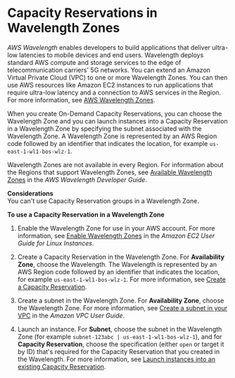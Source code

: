 # Capacity Reservations in Wavelength Zones<a name="capacity-reservations-wavelengthzones"></a>

*AWS Wavelength* enables developers to build applications that deliver ultra\-low latencies to mobile devices and end users\. Wavelength deploys standard AWS compute and storage services to the edge of telecommunication carriers' 5G networks\. You can extend an Amazon Virtual Private Cloud \(VPC\) to one or more Wavelength Zones\. You can then use AWS resources like Amazon EC2 instances to run applications that require ultra\-low latency and a connection to AWS services in the Region\. For more information, see [AWS Wavelength Zones](http://aws.amazon.com/wavelength/)\.

When you create On\-Demand Capacity Reservations, you can choose the Wavelength Zone and you can launch instances into a Capacity Reservation in a Wavelength Zone by specifying the subnet associated with the Wavelength Zone\. A Wavelength Zone is represented by an AWS Region code followed by an identifier that indicates the location, for example `us-east-1-wl1-bos-wlz-1`\.

Wavelength Zones are not available in every Region\. For information about the Regions that support Wavelength Zones, see [Available Wavelength Zones](https://docs.aws.amazon.com/wavelength/latest/developerguide/wavelength-quotas.html) in the *AWS Wavelength Developer Guide*\.

**Considerations**  
You can't use Capacity Reservation groups in a Wavelength Zone\.

**To use a Capacity Reservation in a Wavelength Zone**

1. Enable the Wavelength Zone for use in your AWS account\. For more information, see [ Enable Wavelength Zones](https://docs.aws.amazon.com/AWSEC2/latest/UserGuide/using-regions-availability-zones.html#opt-in-wavelength-zone) in the *Amazon EC2 User Guide for Linux Instances*\. 

1. Create a Capacity Reservation in the Wavelength Zone\. For **Availability Zone**, choose the Wavelength\. The Wavelength is represented by an AWS Region code followed by an identifier that indicates the location, for example `us-east-1-wl1-bos-wlz-1`\. For more information, see [Create a Capacity Reservation](capacity-reservations-using.md#capacity-reservations-create)\.

1. Create a subnet in the Wavelength Zone\. For **Availability Zone**, choose the Wavelength Zone\. For more information, see [Create a subnet in your VPC](https://docs.aws.amazon.com/vpc/latest/userguide/create-subnets.html) in the *Amazon VPC User Guide*\. 

1. Launch an instance\. For **Subnet**, choose the subnet in the Wavelength Zone \(for example `subnet-123abc | us-east-1-wl1-bos-wlz-1`\), and for **Capacity Reservation**, choose the specification \(either `open` or target it by ID\) that's required for the Capacity Reservation that you created in the Wavelength\. For more information, see [Launch instances into an existing Capacity Reservation](capacity-reservations-using.md#capacity-reservations-launch)\. 